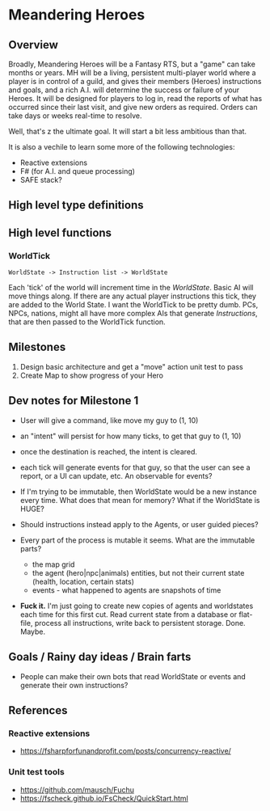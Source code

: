 # Meandering Heroes

## Overview

Broadly, Meandering Heroes will be a Fantasy RTS, but a "game" can take months or years. MH will be a living, persistent multi-player world where a player is in control of a guild, and gives their members (Heroes) instructions and goals, and a rich A.I. will determine the success or failure of your Heroes. It will be designed for players to log in, read the reports of what has occurred since their last visit, and give new orders as required. Orders can take days or weeks real-time to resolve.

Well, that's z the ultimate goal. It will start a bit less ambitious than that.

It is also a vechile to learn some more of the following technologies:

* Reactive extensions
* F# (for A.I. and queue processing)
* SAFE stack?

## High level type definitions


## High level functions

### WorldTick

`WorldState -> Instruction list -> WorldState`

Each 'tick' of the world will increment time in the *WorldState*. Basic AI will move things along. If there are any actual player instructions this tick, they are added to the World State. I want the WorldTick to be pretty dumb. PCs, NPCs, nations, might all have more complex AIs that generate *Instructions*, that are then passed to the WorldTick function.

## Milestones

1. Design basic architecture and get a "move" action unit test to pass
2. Create Map to show progress of your Hero

## Dev notes for Milestone 1

* User will give a command, like move my guy to (1, 10)
* an "intent" will persist for how many ticks, to get that guy to (1, 10)
* once the destination is reached, the intent is cleared.
* each tick will generate events for that guy, so that the user can see a report, or a UI can update, etc. An observable for events?
* If I'm trying to be immutable, then WorldState would be a new instance every time. What does that mean for memory? What if the WorldState is HUGE?
* Should instructions instead apply to the Agents, or user guided pieces?
* Every part of the process is mutable it seems. What are the immutable parts?
	* the map grid
	* the agent (hero|npc|animals) entities, but not their current state (health, location, certain stats)
	* events - what happened to agents are snapshots of time

* **Fuck it.** I'm just going to create new copies of agents and worldstates each time for this first cut. Read current state from a database or flat-file, process all instructions, write back to persistent storage. Done. Maybe.


## Goals / Rainy day ideas / Brain farts

* People can make their own bots that read WorldState or events and generate their own instructions?


## References

### Reactive extensions

* https://fsharpforfunandprofit.com/posts/concurrency-reactive/

### Unit test tools

* https://github.com/mausch/Fuchu
* https://fscheck.github.io/FsCheck/QuickStart.html
